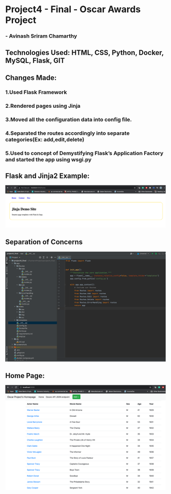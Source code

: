 # Project4 - Final - Oscar Awards Project
### - Avinash Sriram Chamarthy

## Technologies Used: HTML, CSS, Python, Docker, MySQL, Flask, GIT

## Changes Made:
### 1.Used Flask Framework
### 2.Rendered pages using Jinja
### 3.Moved all the configuration data into config file.
### 4.Separated the routes accordingly into separate categories(Ex: add,edit,delete)
### 5.Used to concept of Demystifying Flask’s Application Factory and started the app using wsgi.py

## Flask and Jinja2 Example:
![Home_page](screenshots/img.png)
## Separation of Concerns
![Home_page](screenshots/separationOfConcerns.png)
## Home Page:
![Home_page](screenshots/Home.png)

